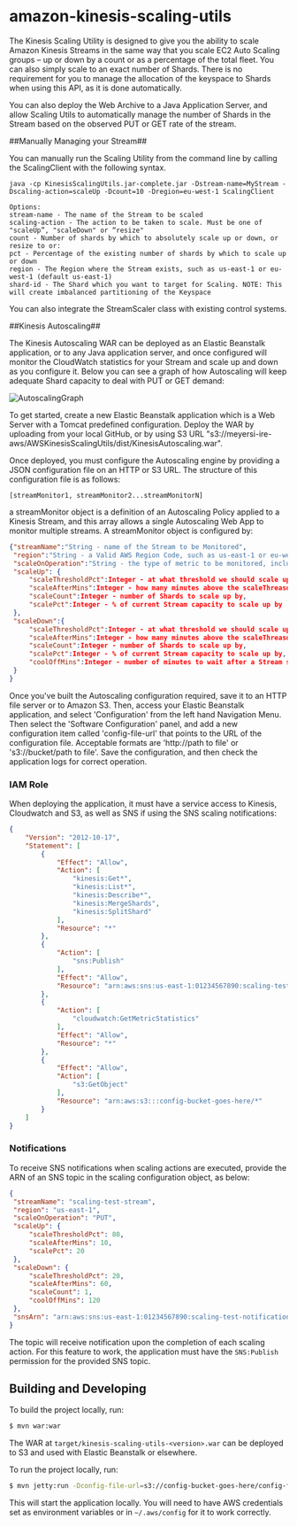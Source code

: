 amazon-kinesis-scaling-utils
============================

The Kinesis Scaling Utility is designed to give you the ability to scale Amazon Kinesis Streams in the same way that you scale EC2 Auto Scaling groups – up or down by a count or as a percentage of the total fleet. You can also simply scale to an exact number of Shards. There is no requirement for you to manage the allocation of the keyspace to Shards when using this API, as it is done automatically.

You can also deploy the Web Archive to a Java Application Server, and allow Scaling Utils to automatically manage the number of Shards in the Stream based on the observed PUT or GET rate of the stream.

##Manually Managing your Stream##

You can manually run the Scaling Utility from the command line by calling the ScalingClient with the following syntax.
```
java -cp KinesisScalingUtils.jar-complete.jar -Dstream-name=MyStream -Dscaling-action=scaleUp -Dcount=10 -Dregion=eu-west-1 ScalingClient

Options:
stream-name - The name of the Stream to be scaled
scaling-action - The action to be taken to scale. Must be one of "scaleUp”, "scaleDown" or “resize"
count - Number of shards by which to absolutely scale up or down, or resize to or:
pct - Percentage of the existing number of shards by which to scale up or down
region - The Region where the Stream exists, such as us-east-1 or eu-west-1 (default us-east-1)
shard-id - The Shard which you want to target for Scaling. NOTE: This will create imbalanced partitioning of the Keyspace
```

You can also integrate the StreamScaler class with existing control systems.

##Kinesis Autoscaling##

The Kinesis Autoscaling WAR can be deployed as an Elastic Beanstalk application, or to any Java application server, and once configured will monitor the CloudWatch statistics for your Stream and scale up and down as you configure it. Below you can see a graph of how Autoscaling will keep adequate Shard capacity to deal with PUT or GET demand:

![AutoscalingGraph](https://s3-eu-west-1.amazonaws.com/meyersi-ire-aws/KinesisScalingUtility/img/KinesisAutoscalingGraph.png)

To get started, create a new Elastic Beanstalk application which is a Web Server with a Tomcat predefined configuration. Deploy the WAR by uploading from your local GitHub, or by using S3 URL "s3://meyersi-ire-aws/AWSKinesisScalingUtils/dist/KinesisAutoscaling.war".

Once deployed, you must configure the Autoscaling engine by providing a JSON configuration file on an HTTP or S3 URL. The structure of this configuration file is as follows:

```
[streamMonitor1, streamMonitor2...streamMonitorN]
```

a streamMonitor object is a definition of an Autoscaling Policy applied to a Kinesis Stream, and this array allows a single Autoscaling Web App to monitor multiple streams. A streamMonitor object is configured by:

```json
{"streamName":"String - name of the Stream to be Monitored",
 "region":"String - a Valid AWS Region Code, such as us-east-1 or eu-west-1",
 "scaleOnOperation":"String - the type of metric to be monitored, including PUT or GET. Both PutRecord and PutRecords are monitored with PUT",
 "scaleUp": {
     "scaleThresholdPct":Integer - at what threshold we should scale up,
     "scaleAfterMins":Integer - how many minutes above the scaleThreasdholdPct we should wait before scaling up,
     "scaleCount":Integer - number of Shards to scale up by,
     "scalePct":Integer - % of current Stream capacity to scale up by
 },
 "scaleDown":{
     "scaleThresholdPct":Integer - at what threshold we should scale up,
     "scaleAfterMins":Integer - how many minutes above the scaleThreasdholdPct we should wait before scaling up,
     "scaleCount":Integer - number of Shards to scale up by,
     "scalePct":Integer - % of current Stream capacity to scale up by,
     "coolOffMins":Integer - number of minutes to wait after a Stream scale down before we scale down again
 }
}
```

Once you've built the Autoscaling configuration required, save it to an HTTP file server or to Amazon S3. Then, access your Elastic Beanstalk application, and select 'Configuration' from the left hand Navigation Menu. Then select the 'Software Configuration' panel, and add a new configuration item called 'config-file-url' that points to the URL of the configuration file. Acceptable formats are 'http://path to file' or 's3://bucket/path to file'. Save the configuration, and then check the application logs for correct operation.

### IAM Role ###

When deploying the application, it must have a service access to Kinesis,
Cloudwatch and S3, as well as SNS if using the SNS scaling notifications:

```json
{
    "Version": "2012-10-17",
    "Statement": [
        {
            "Effect": "Allow",
            "Action": [
                "kinesis:Get*",
                "kinesis:List*",
                "kinesis:Describe*",
                "kinesis:MergeShards",
                "kinesis:SplitShard"
            ],
            "Resource": "*"
        },
        {
            "Action": [
                "sns:Publish"
            ],
            "Effect": "Allow",
            "Resource": "arn:aws:sns:us-east-1:01234567890:scaling-test-notification"
        },
        {
            "Action": [
                "cloudwatch:GetMetricStatistics"
            ],
            "Effect": "Allow",
            "Resource": "*"
        },
        {
            "Effect": "Allow",
            "Action": [
                "s3:GetObject"
            ],
            "Resource": "arn:aws:s3:::config-bucket-goes-here/*"
        }
    ]
}
```

### Notifications ###

To receive SNS notifications when scaling actions are executed, provide the ARN of an SNS topic in the scaling
configuration object, as below:

```json
{
 "streamName": "scaling-test-stream",
 "region": "us-east-1",
 "scaleOnOperation": "PUT",
 "scaleUp": {
     "scaleThresholdPct": 80,
     "scaleAfterMins": 10,
     "scalePct": 20
 },
 "scaleDown": {
     "scaleThresholdPct": 20,
     "scaleAfterMins": 60,
     "scaleCount": 1,
     "coolOffMins": 120
 },
 "snsArn": "arn:aws:sns:us-east-1:01234567890:scaling-test-notification"
}
```

The topic will receive notification upon the completion of each scaling action. For this feature to work, the application
must have the `SNS:Publish` permission for the provided SNS topic.

## Building and Developing ##

To build the project locally, run:

```sh
$ mvn war:war
```

The WAR at `target/kinesis-scaling-utils-<version>.war` can be deployed to S3 and used with Elastic Beanstalk or elsewhere.

To run the project locally, run:

```sh
$ mvn jetty:run -Dconfig-file-url=s3://config-bucket-goes-here/config-file-name.json
```

This will start the application locally. You will need to have AWS credentials set as environment variables or in
`~/.aws/config` for it to work correctly.
